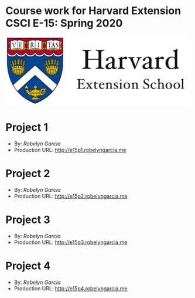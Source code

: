 # Course work for Harvard Extension CSCI E-15: Spring 2020

<img src="images/hes-logo.png">

# Project 1
+ By: *Robelyn Garcia*
+ Production URL: <http://e15p1.robelyngarcia.me>

# Project 2
+ By: *Robelyn Garcia*
+ Production URL: <http://e15p2.robelyngarcia.me>

# Project 3
+ By: *Robelyn Garcia*
+ Production URL: <http://e15p3.robelyngarcia.me>

# Project 4
+ By: *Robelyn Garcia*
+ Production URL: <http://e15p4.robelyngarcia.me>